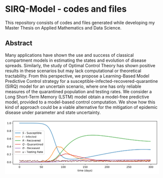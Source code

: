 # SIRQ-Model - codes and files

This repository consists of codes and files generated while developing my Master Thesis on Applied Mathematics and Data Science.

## Abstract

Many applications have shown the use and success of classical compartment models in estimating the states and evolution of disease spreads. Similarly, the study of Optimal Control Theory has shown positive results in these scenarios but may lack computational or theoretical tractability. From this perspective, we propose a Learning-Based Model Predictive Control strategy for a susceptible-infected-recovered-quarantine (SIRQ) model for an uncertain scenario, where one has only reliable measures of the quarantined population and testing rates. We consider a Long Short-Term Memory (LSTM) model obtain a model-free predictive model, provided to a model-based control computation. We show how this kind of approach could be a viable alternative for the mitigation of epidemic disease under parameter and state uncertainty.

![SIRQ Model - Sample Simulation](./sirq_figures/sirq_model_sample.svg)
